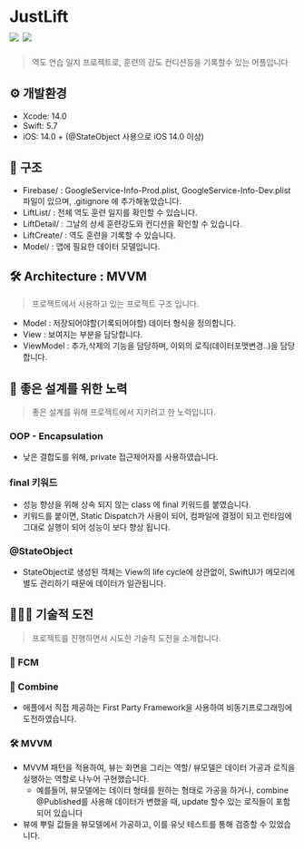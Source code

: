 # JustLift  <br>  <img src="https://img.shields.io/badge/SwiftUI-50B3D6?style=flat-square&logo=Swift&logoColor=white" />  <img src="https://img.shields.io/badge/Combine-0071e3?style=flat-square&logo=Swift&logoColor=white" />
<Blockquote>
역도 연습 일지 프로젝트로, 훈련의 강도 컨디션등을 기록할수 있는 어플입니다 
</Blockquote>

## ⚙️ 개발환경
- Xcode: 14.0
- Swift: 5.7
- iOS: 14.0 + (@StateObject 사용으로 iOS 14.0 이상)

## 📁 구조
- Firebase/ : GoogleService-Info-Prod.plist, GoogleService-Info-Dev.plist 파일이 있으며, .gitignore 에 추가해놓았습니다.
- LiftList/ : 전체 역도 훈련 일지를 확인할 수 있습니다.
- LiftDetail/ : 그날의 상세 훈련강도와 컨디션을 확인할 수 있습니다.
- LiftCreate/ : 역도 훈련을 기록할 수 있습니다.
- Model/ : 앱에 필요한 데이터 모델입니다.

## 🛠 Architecture : MVVM
<Blockquote>
프로젝트에서 사용하고 있는 프로젝트 구조 입니다.
</Blockquote>

- Model : 저장되어야할(기록되어야할) 데이터 형식을 정의합니다.
- View : 보여지는 부분을 담당합니다.
- ViewModel : 추가,삭제의 기능을 담당하며, 이외의 로직(데이터포맷변경..)을 담당합니다.

## 🍏 좋은 설계를 위한 노력
<Blockquote>
좋은 설계를 위해 프로젝트에서 지키려고 한 노력입니다.
</Blockquote>

### OOP - Encapsulation
- 낮은 결합도를 위해, private 접근제어자를 사용하였습니다.

### final 키워드
- 성능 향상을 위해 상속 되지 않는 class 에 final 키워드를 붙였습니다.
- 키워드를 붙이면, Static Dispatch가 사용이 되어, 컴파일에 결정이 되고 런타임에 그대로 실행이 되어 성능이 보다 향상 됩니다.

### @StateObject
- StateObject로 생성된 객체는 View의 life cycle에 상관없이, SwiftUI가 메모리에 별도 관리하기 때문에 데이터가 일관됩니다.

## 🏋🏻‍♀️ 기술적 도전 
<Blockquote>
프로젝트를 진행하면서 시도한 기술적 도전을 소개합니다.
</Blockquote>

### 💬 FCM

### 🚜 Combine
- 애플에서 직접 제공하는 First Party Framework을 사용하여 비동기프로그래밍에 도전하였습니다.

### 🛠 MVVM
- MVVM 패턴을 적용하여, 뷰는 화면을 그리는 역할/ 뷰모델은 데이터 가공과 로직을 실행하는 역할로 나누어 구현했습니다.
   - 예를들어, 뷰모델에는 데이터 형태를 원하는 형태로 가공을 하거나, combine @Published를 사용해 데이터가 변했을 때, update 할수 있는 로직들이 포함되어 있습니다
- 뷰에 뿌릴 값들을 뷰모델에서 가공하고, 이를 유닛 테스트를 통해 검증할 수 있었습니다. 
